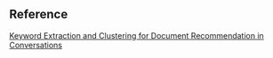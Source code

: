 ## Reference

[Keyword Extraction and Clustering for Document Recommendation in Conversations](http://publications.idiap.ch/downloads/papers/2016/Habibi_IEEEACMTASLP_2014.pdf)

